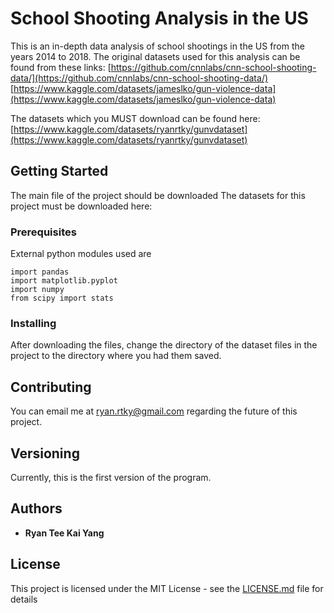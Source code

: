 # School Shooting Analysis in the US
This is an in-depth data analysis of school shootings in the US from the years 2014 to 2018.
The original datasets used for this analysis can be found from these links:
[https://github.com/cnnlabs/cnn-school-shooting-data/](https://github.com/cnnlabs/cnn-school-shooting-data/)
[https://www.kaggle.com/datasets/jameslko/gun-violence-data](https://www.kaggle.com/datasets/jameslko/gun-violence-data)

The datasets which you MUST download can be found here:
[https://www.kaggle.com/datasets/ryanrtky/gunvdataset](https://www.kaggle.com/datasets/ryanrtky/gunvdataset)


## Getting Started

The main file of the project should be downloaded
The datasets for this project must be downloaded here: 

### Prerequisites

External python modules used are
```
import pandas
import matplotlib.pyplot
import numpy
from scipy import stats
```

### Installing

After downloading the files, change the directory of the dataset files in the project to the directory where you had them saved.

## Contributing

You can email me at ryan.rtky@gmail.com regarding the future of this project.

## Versioning

Currently, this is the first version of the program.

## Authors

* **Ryan Tee Kai Yang** 

## License

This project is licensed under the MIT License - see the [LICENSE.md](LICENSE.md) file for details
